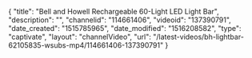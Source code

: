 {
    "title": "Bell and Howell Rechargeable 60-Light LED Light Bar",
    "description": "",
    "channelid": "114661406",
    "videoid": "137390791",
    "date_created": "1515785965",
    "date_modified": "1516208582",
    "type": "captivate",
    "layout": "channelVideo",
    "url": "\/latest-videos\/bh-lightbar-62105835-wsubs-mp4\/114661406-137390791"
}